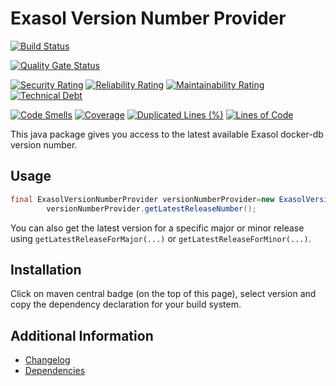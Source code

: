 # Exasol Version Number Provider

[![Build Status](https://github.com/exasol/exasol-version-number-provider/actions/workflows/ci-build.yml/badge.svg)](https://github.com/exasol/exasol-version-number-provider/actions/workflows/ci-build.yml)

[![Quality Gate Status](https://sonarcloud.io/api/project_badges/measure?project=com.exasol%3Aexasol-version-number-provider&metric=alert_status)](https://sonarcloud.io/dashboard?id=com.exasol%3Aexasol-version-number-provider)

[![Security Rating](https://sonarcloud.io/api/project_badges/measure?project=com.exasol%3Aexasol-version-number-provider&metric=security_rating)](https://sonarcloud.io/dashboard?id=com.exasol%3Aexasol-version-number-provider)
[![Reliability Rating](https://sonarcloud.io/api/project_badges/measure?project=com.exasol%3Aexasol-version-number-provider&metric=reliability_rating)](https://sonarcloud.io/dashboard?id=com.exasol%3Aexasol-version-number-provider)
[![Maintainability Rating](https://sonarcloud.io/api/project_badges/measure?project=com.exasol%3Aexasol-version-number-provider&metric=sqale_rating)](https://sonarcloud.io/dashboard?id=com.exasol%3Aexasol-version-number-provider)
[![Technical Debt](https://sonarcloud.io/api/project_badges/measure?project=com.exasol%3Aexasol-version-number-provider&metric=sqale_index)](https://sonarcloud.io/dashboard?id=com.exasol%3Aexasol-version-number-provider)

[![Code Smells](https://sonarcloud.io/api/project_badges/measure?project=com.exasol%3Aexasol-version-number-provider&metric=code_smells)](https://sonarcloud.io/dashboard?id=com.exasol%3Aexasol-version-number-provider)
[![Coverage](https://sonarcloud.io/api/project_badges/measure?project=com.exasol%3Aexasol-version-number-provider&metric=coverage)](https://sonarcloud.io/dashboard?id=com.exasol%3Aexasol-version-number-provider)
[![Duplicated Lines (%)](https://sonarcloud.io/api/project_badges/measure?project=com.exasol%3Aexasol-version-number-provider&metric=duplicated_lines_density)](https://sonarcloud.io/dashboard?id=com.exasol%3Aexasol-version-number-provider)
[![Lines of Code](https://sonarcloud.io/api/project_badges/measure?project=com.exasol%3Aexasol-version-number-provider&metric=ncloc)](https://sonarcloud.io/dashboard?id=com.exasol%3Aexasol-version-number-provider)

This java package gives you access to the latest available Exasol docker-db version number.

## Usage

```java
final ExasolVersionNumberProvider versionNumberProvider=new ExasolVersionNumberProviderFactory().getExasolVersionNumberProvider();
        versionNumberProvider.getLatestReleaseNumber();
```

You can also get the latest version for a specific major or minor release using `getLatestReleaseForMajor(...)` or `getLatestReleaseForMinor(...)`.

## Installation

Click on maven central badge (on the top of this page), select version and copy the dependency declaration for your build system.

## Additional Information

* [Changelog](doc/changes/changelog.md)
* [Dependencies](dependencies.md)